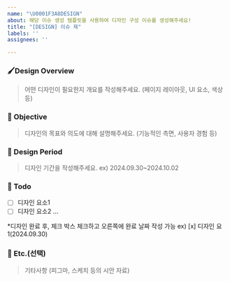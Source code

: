 ```yaml
---
name: "\U0001F3A8DESIGN"
about: 해당 이슈 생성 템플릿을 사용하여 디자인 구성 이슈를 생성해주세요!
title: "[DESIGN] 이슈 제"
labels: ''
assignees: ''

---
```


### 🖌️Design Overview
> 어떤 디자인이 필요한지 개요를 작성해주세요. (페이지 레이아웃, UI 요소, 색상 등)

### 🎯 Objective
> 디자인의 목표와 의도에 대해 설명해주세요. (기능적인 측면, 사용자 경험 등)

### 📆 Design Period
> 디자인 기간을 작성해주세요.
ex) 2024.09.30~2024.10.02

### 🔮 Todo
- [ ] 디자인 요소1
- [ ] 디자인 요소2 ...

*디자인 완료 후, 체크 박스 체크하고 오른쪽에 완료 날짜 작성 가능
ex) [x] 디자인 요1(2024.09.30)

### 🧩 Etc.(선택)
 > 기타사항 (피그마, 스케치 등의 시안 자료)
